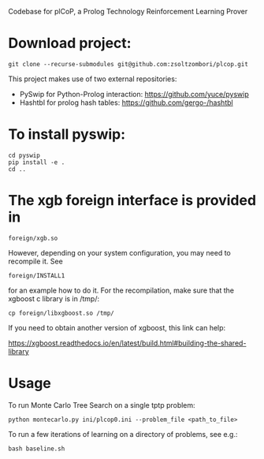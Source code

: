Codebase for plCoP, a Prolog Technology Reinforcement Learning Prover

# Download project:

```
git clone --recurse-submodules git@github.com:zsoltzombori/plcop.git
```

This project makes use of two external repositories:

- PySwip for Python-Prolog interaction: https://github.com/yuce/pyswip
- Hashtbl for prolog hash tables: https://github.com/gergo-/hashtbl

# To install pyswip:

```
cd pyswip
pip install -e .
cd ..
```

# The xgb foreign interface is provided in

```
foreign/xgb.so
```

However, depending on your system configuration, you may need to recompile it. See

```
foreign/INSTALL1
```

for an example how to do it. For the recompilation, make sure that the xgboost c library is in /tmp/:

```
cp foreign/libxgboost.so /tmp/
```

If you need to obtain another version of xgboost, this link can help:

https://xgboost.readthedocs.io/en/latest/build.html#building-the-shared-library

# Usage

To run Monte Carlo Tree Search on a single tptp problem:

```
python montecarlo.py ini/plcop0.ini --problem_file <path_to_file>
```

To run a few iterations of learning on a directory of problems, see e.g.:

```
bash baseline.sh
```